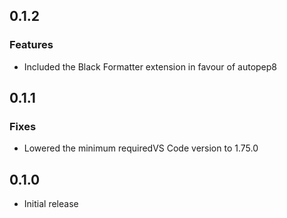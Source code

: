 ## 0.1.2
### Features
- Included the Black Formatter extension in favour of autopep8

## 0.1.1
### Fixes
- Lowered the minimum requiredVS Code version to 1.75.0

## 0.1.0
- Initial release
